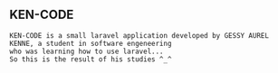 ## KEN-CODE

	KEN-CODE is a small laravel application developed by GESSY AUREL KENNE, a student in software engeneering
	who was learning how to use laravel...
	So this is the result of his studies ^_^